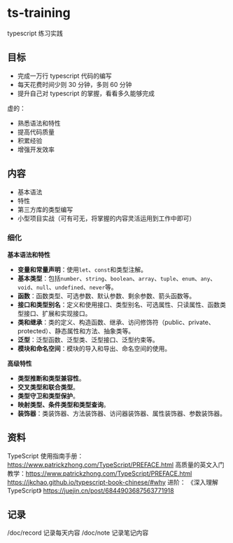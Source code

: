 # ts-training
typescript 练习实践

## 目标
* 完成一万行 typescript 代码的编写
* 每天花费时间少则 30 分钟，多则 60 分钟
* 提升自己对 typescript 的掌握，看看多久能够完成

虚的：
* 熟悉语法和特性
* 提高代码质量
* 积累经验
* 增强开发效率

## 内容
* 基本语法
* 特性
* 第三方库的类型编写
* 小型项目实战（可有可无，将掌握的内容灵活运用到工作中即可）

### 细化
**基本语法和特性**
- **变量和常量声明**：使用`let`、`const`和类型注解。
- **基本类型**：包括`number`、`string`、`boolean`、`array`、`tuple`、`enum`、`any`、`void`、`null`、`undefined`、`never`等。
- **函数**：函数类型、可选参数、默认参数、剩余参数、箭头函数等。
- **接口和类型别名**：定义和使用接口、类型别名、可选属性、只读属性、函数类型接口、扩展和实现接口。
- **类和继承**：类的定义、构造函数、继承、访问修饰符（public、private、protected）、静态属性和方法、抽象类等。
- **泛型**：泛型函数、泛型类、泛型接口、泛型约束等。
- **模块和命名空间**：模块的导入和导出、命名空间的使用。

**高级特性**
- **类型推断和类型兼容性**。
- **交叉类型和联合类型**。
- **类型守卫和类型保护**。
- **映射类型、条件类型和类型查询**。
- **装饰器**：类装饰器、方法装饰器、访问器装饰器、属性装饰器、参数装饰器。

## 资料
TypeScript 使用指南手册：https://www.patrickzhong.com/TypeScript/PREFACE.html
高质量的英文入门教学：https://www.patrickzhong.com/TypeScript/PREFACE.html
https://jkchao.github.io/typescript-book-chinese/#why
进阶：
《深入理解 TypeScript》 https://juejin.cn/post/6844903687563771918

## 记录
/doc/record 记录每天内容
/doc/note   记录笔记内容
